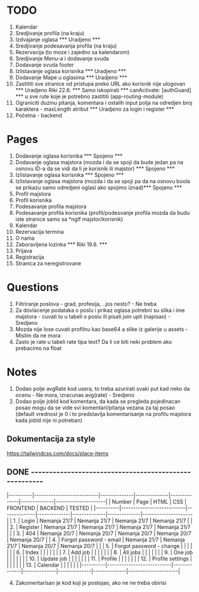 # TODO

1. Kalendar
2. Sredjivanje profila (na kraju)
3. Izdvajanje oglasa *** Uradjeno *** 
4. Sredjivanje podesavanja profila (na kraju)
5. Rezervacija (to moze i zajedno sa kalendarom)
6. Sredjivanje Menu-a i dodavanje svuda
7. Dodavanje svuda footer
8. Izlistavanje oglasa korisnika *** Uradjeno *** 
7. Dodavanje Mape u oglasima *** Uradjeno *** 
9. Zastititi sve stranice od pristupa preko URL ako korisnik nije ulogovan *** Uradjeno Riki 22.6. *** 
    Samo iskopirati *** canActivate: [authGuard] *** u sve rute koje je potrebno zastititi (app-routing-module)
10. Ograniciti duzinu pitanja, komentara i ostalih input polja na odredjen broj karaktera - maxLength atribut 
*** Uradjeno za login i register ***
11. Početna - backend

# Pages

1. Dodavanje oglasa korisnika *** Spojeno ***  
2. Dodavanje oglasa majstora (mozda i da se spoji da bude jedan pa na osnovu ID-a da se vidi da li je korisnik ili majstor) *** Spojeno *** 
3. Izlistavanje oglasa korisnika *** Spojeno *** 
4. Izlistavanje oglasa majstora (mozda i da se spoji pa da na osnovu boola se prikazu samo odredjeni oglasi ako spojimo iznad)*** Spojeno *** 
5. Profil majstora
6. Profil korisnika
7. Podesavanje profila majstora
8. Podesavanje profila korisnika (profil/podesvanje profila mozda da budu iste stranice samo sa *ngIf majstor/korisnik) 
9. Kalendar
10. Rezervacija termina
11. O nama
12. Zaboravljena lozinka *** Riki 19.6. ***
13. Prijava
14. Registracija
15. Stranica za neregistrovane


# Questions

1. Filtriranje poslova - grad, profesija, ..jos nesto? - Ne treba
2. Za dovlacenje podataka o poslu i prikaz oglasa potrebni su slika i ime majstora - cuvati to u tabeli o poslu ili pisati join upit (napisao) - Sredjeno
3. Mozda nije lose cuvati profilnu kao base64 a slike iz galerije u assets - Mislim da ne mora
4. Zasto je rate u tabeli rate tipa text? Da li ce biti neki problem ako prebacimo na float


# Notes

1. Dodao polje avgRate kod usera, to treba azurirati svaki put kad neko da ocenu - Ne mora, izracunas avg(rate) - Sredjeno
2. Dodao polje jobId kod komentara, da kada se pregleda pojedinacan posao mogu da se vide svi komentari/pitanja
vezana za taj posao (default vrednost je 0 i to predstavlja komentarisanje na profilu majstora kada jobId nije
ni potreban)

## Dokumentacija za style
https://tailwindcss.com/docs/place-items




## DONE ------------------------------------------------------

|----------|---------------------------|--------------|--------------|--------------|--------------|---------------------|
| Number   | Page                      | HTML         | CSS          | FRONTEND     | BACKEND      | TESTED              |
|----------|---------------------------|--------------|--------------|--------------|--------------|---------------------|
| 1.       | Login                     | Nemanja 21/7 | Nemanja 21/7 | Nemanja 21/7 | Nemanja 21/7 |                     |
| 2.       | Register                  | Nemanja 21/7 | Nemanja 21/7 | Nemanja 21/7 | Nemanja 21/7 |                     |
| 3.       | 404                       | Nemanja 20/7 | Nemanja 20/7 | Nemanja 20/7 | Nemanja 20/7 | Nemanja 20/7        |
| 4.       | Forgot password - email   | Nemanja 21/7 | Nemanja 21/7 | Nemanja 20/7 | Nemanja 20/7 |                     |
| 5.       | Forgot password  - change |              |              |              |              |                     |
| 6.       | Index                     |              |              |              |              |                     |
| 7.       | Add job                   |              |              |              |              |                     |
| 8.       | All jobs                  |              |              |              |              |                     |
| 9.       | One job                   |              |              |              |              |                     |
| 10.      | Update job                |              |              |              |              |                     |
| 11.      | Profile                   |              |              |              |              |                     |
| 12.      | Profile settings          |              |              |              |              |                     |
| 13.      | Calendar                  |              |              |              |              |                     |
|----------|---------------------------|--------------|--------------|--------------|--------------|---------------------|


4) Zakomentarisan je kod koji je postojao, ako ne ne treba obirisi